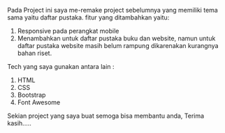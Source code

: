 Pada Project ini saya me-remake project sebelumnya yang memiliki tema sama yaitu daftar pustaka.
fitur yang ditambahkan yaitu:
1. Responsive pada perangkat mobile
2. Menambahkan untuk daftar pustaka buku dan website, namun untuk daftar pustaka website masih belum rampung
dikarenakan kurangnya bahan riset.

Tech yang saya gunakan antara lain :
1. HTML
2. CSS
3. Bootstrap
4. Font Awesome

Sekian project yang saya buat semoga bisa membantu anda, Terima kasih.....
